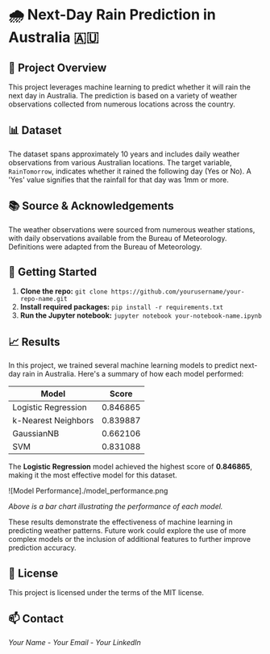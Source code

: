 # 🌧️ Next-Day Rain Prediction in Australia 🇦🇺

## 🎯 Project Overview
This project leverages machine learning to predict whether it will rain the next day in Australia. The prediction is based on a variety of weather observations collected from numerous locations across the country.

## 📊 Dataset
The dataset spans approximately 10 years and includes daily weather observations from various Australian locations. The target variable, `RainTomorrow`, indicates whether it rained the following day (Yes or No). A 'Yes' value signifies that the rainfall for that day was 1mm or more.

## 📚 Source & Acknowledgements
The weather observations were sourced from numerous weather stations, with daily observations available from the Bureau of Meteorology. Definitions were adapted from the Bureau of Meteorology.

## 🚀 Getting Started
1. **Clone the repo:** `git clone https://github.com/yourusername/your-repo-name.git`
2. **Install required packages:** `pip install -r requirements.txt`
3. **Run the Jupyter notebook:** `jupyter notebook your-notebook-name.ipynb`

## 📈 Results
In this project, we trained several machine learning models to predict next-day rain in Australia. Here's a summary of how each model performed:

| Model                 | Score    |
|-----------------------|----------|
| Logistic Regression   | 0.846865 |
| k-Nearest Neighbors   | 0.839887 |
| GaussianNB            | 0.662106 |
| SVM                   | 0.831088 |

The **Logistic Regression** model achieved the highest score of **0.846865**, making it the most effective model for this dataset.

![Model Performance]./model_performance.png

*Above is a bar chart illustrating the performance of each model.*

These results demonstrate the effectiveness of machine learning in predicting weather patterns. Future work could explore the use of more complex models or the inclusion of additional features to further improve prediction accuracy.

## 📜 License
This project is licensed under the terms of the MIT license.

## 📫 Contact
*Your Name* - *Your Email* - *Your LinkedIn*
